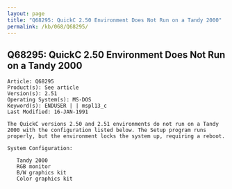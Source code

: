 ```yaml
---
layout: page
title: "Q68295: QuickC 2.50 Environment Does Not Run on a Tandy 2000"
permalink: /kb/068/Q68295/
---
```


## Q68295: QuickC 2.50 Environment Does Not Run on a Tandy 2000

	Article: Q68295
	Product(s): See article
	Version(s): 2.51
	Operating System(s): MS-DOS
	Keyword(s): ENDUSER | | mspl13_c
	Last Modified: 16-JAN-1991
	
	The QuickC versions 2.50 and 2.51 environments do not run on a Tandy
	2000 with the configuration listed below. The Setup program runs
	properly, but the environment locks the system up, requiring a reboot.
	
	System Configuration:
	
	   Tandy 2000
	   RGB monitor
	   B/W graphics kit
	   Color graphics kit
